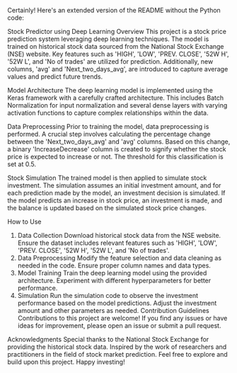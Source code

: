 
Certainly! Here's an extended version of the README without the Python code:

Stock Predictor using Deep Learning
Overview
This project is a stock price prediction system leveraging deep learning techniques. The model is trained on historical stock data sourced from the National Stock Exchange (NSE) website. Key features such as 'HIGH', 'LOW', 'PREV. CLOSE', '52W H', '52W L', and 'No of trades' are utilized for prediction. Additionally, new columns, 'avg' and 'Next_two_days_avg', are introduced to capture average values and predict future trends.

Model Architecture
The deep learning model is implemented using the Keras framework with a carefully crafted architecture. This includes Batch Normalization for input normalization and several dense layers with varying activation functions to capture complex relationships within the data.

Data Preprocessing
Prior to training the model, data preprocessing is performed. A crucial step involves calculating the percentage change between the 'Next_two_days_avg' and 'avg' columns. Based on this change, a binary 'IncreaseDecrease' column is created to signify whether the stock price is expected to increase or not. The threshold for this classification is set at 0.5.

Stock Simulation
The trained model is then applied to simulate stock investment. The simulation assumes an initial investment amount, and for each prediction made by the model, an investment decision is simulated. If the model predicts an increase in stock price, an investment is made, and the balance is updated based on the simulated stock price changes.

How to Use
1. Data Collection
Download historical stock data from the NSE website.
Ensure the dataset includes relevant features such as 'HIGH', 'LOW', 'PREV. CLOSE', '52W H', '52W L', and 'No of trades'.
2. Data Preprocessing
Modify the feature selection and data cleaning as needed in the code.
Ensure proper column names and data types.
3. Model Training
Train the deep learning model using the provided architecture.
Experiment with different hyperparameters for better performance.
4. Simulation
Run the simulation code to observe the investment performance based on the model predictions.
Adjust the investment amount and other parameters as needed.
Contribution Guidelines
Contributions to this project are welcome! If you find any issues or have ideas for improvement, please open an issue or submit a pull request.


Acknowledgments
Special thanks to the National Stock Exchange for providing the historical stock data.
Inspired by the work of researchers and practitioners in the field of stock market prediction.
Feel free to explore and build upon this project. Happy investing!
